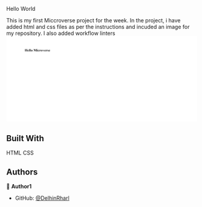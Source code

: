 
Hello World

This is my  first Miccroverse project for the week.
In the project, i have added html and css files as per the instructions and incuded an image for my repository. I also added workflow linters
![screenshot](./images/HelloProject.png)


## Built With

HTML
CSS


## Authors

👤 **Author1**

- GitHub: [@DelhinRharl](https://github.com/githubhandle)


